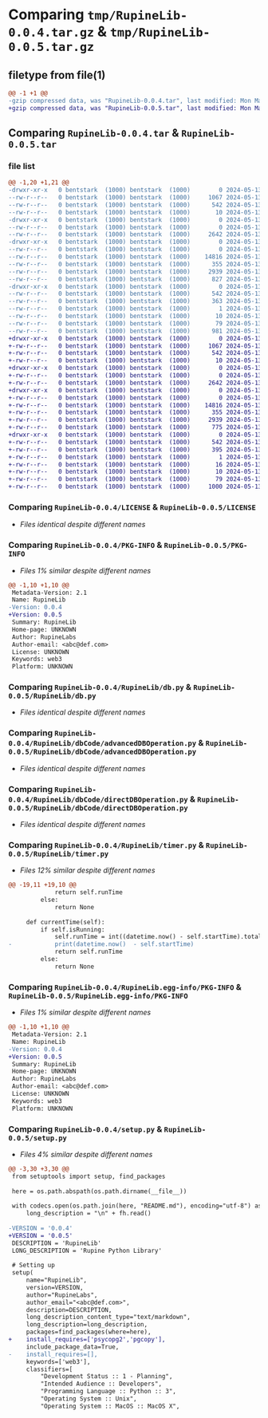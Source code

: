 # Comparing `tmp/RupineLib-0.0.4.tar.gz` & `tmp/RupineLib-0.0.5.tar.gz`

## filetype from file(1)

```diff
@@ -1 +1 @@
-gzip compressed data, was "RupineLib-0.0.4.tar", last modified: Mon May 13 08:49:04 2024, max compression
+gzip compressed data, was "RupineLib-0.0.5.tar", last modified: Mon May 13 08:54:43 2024, max compression
```

## Comparing `RupineLib-0.0.4.tar` & `RupineLib-0.0.5.tar`

### file list

```diff
@@ -1,20 +1,21 @@
-drwxr-xr-x   0 bentstark  (1000) bentstark  (1000)        0 2024-05-13 08:49:04.312608 RupineLib-0.0.4/
--rw-r--r--   0 bentstark  (1000) bentstark  (1000)     1067 2024-05-13 06:21:24.000000 RupineLib-0.0.4/LICENSE
--rw-r--r--   0 bentstark  (1000) bentstark  (1000)      542 2024-05-13 08:49:04.312608 RupineLib-0.0.4/PKG-INFO
--rw-r--r--   0 bentstark  (1000) bentstark  (1000)       10 2024-05-13 06:21:24.000000 RupineLib-0.0.4/README.md
-drwxr-xr-x   0 bentstark  (1000) bentstark  (1000)        0 2024-05-13 08:49:04.292608 RupineLib-0.0.4/RupineLib/
--rw-r--r--   0 bentstark  (1000) bentstark  (1000)        0 2024-05-13 08:25:06.000000 RupineLib-0.0.4/RupineLib/__init__.py
--rw-r--r--   0 bentstark  (1000) bentstark  (1000)     2642 2024-05-13 08:23:38.000000 RupineLib-0.0.4/RupineLib/db.py
-drwxr-xr-x   0 bentstark  (1000) bentstark  (1000)        0 2024-05-13 08:49:04.312608 RupineLib-0.0.4/RupineLib/dbCode/
--rw-r--r--   0 bentstark  (1000) bentstark  (1000)        0 2024-05-13 07:02:54.000000 RupineLib-0.0.4/RupineLib/dbCode/__init__.py
--rw-r--r--   0 bentstark  (1000) bentstark  (1000)    14816 2024-05-13 07:11:04.000000 RupineLib-0.0.4/RupineLib/dbCode/advancedDBOperation.py
--rw-r--r--   0 bentstark  (1000) bentstark  (1000)      355 2024-05-13 07:04:46.000000 RupineLib-0.0.4/RupineLib/dbCode/connection.py
--rw-r--r--   0 bentstark  (1000) bentstark  (1000)     2939 2024-05-13 07:44:21.000000 RupineLib-0.0.4/RupineLib/dbCode/directDBOperation.py
--rw-r--r--   0 bentstark  (1000) bentstark  (1000)      827 2024-05-13 08:48:44.000000 RupineLib-0.0.4/RupineLib/timer.py
-drwxr-xr-x   0 bentstark  (1000) bentstark  (1000)        0 2024-05-13 08:49:04.302608 RupineLib-0.0.4/RupineLib.egg-info/
--rw-r--r--   0 bentstark  (1000) bentstark  (1000)      542 2024-05-13 08:49:04.000000 RupineLib-0.0.4/RupineLib.egg-info/PKG-INFO
--rw-r--r--   0 bentstark  (1000) bentstark  (1000)      363 2024-05-13 08:49:04.000000 RupineLib-0.0.4/RupineLib.egg-info/SOURCES.txt
--rw-r--r--   0 bentstark  (1000) bentstark  (1000)        1 2024-05-13 08:49:04.000000 RupineLib-0.0.4/RupineLib.egg-info/dependency_links.txt
--rw-r--r--   0 bentstark  (1000) bentstark  (1000)       10 2024-05-13 08:49:04.000000 RupineLib-0.0.4/RupineLib.egg-info/top_level.txt
--rw-r--r--   0 bentstark  (1000) bentstark  (1000)       79 2024-05-13 08:49:04.312608 RupineLib-0.0.4/setup.cfg
--rw-r--r--   0 bentstark  (1000) bentstark  (1000)      981 2024-05-13 08:48:55.000000 RupineLib-0.0.4/setup.py
+drwxr-xr-x   0 bentstark  (1000) bentstark  (1000)        0 2024-05-13 08:54:43.142603 RupineLib-0.0.5/
+-rw-r--r--   0 bentstark  (1000) bentstark  (1000)     1067 2024-05-13 06:21:24.000000 RupineLib-0.0.5/LICENSE
+-rw-r--r--   0 bentstark  (1000) bentstark  (1000)      542 2024-05-13 08:54:43.142603 RupineLib-0.0.5/PKG-INFO
+-rw-r--r--   0 bentstark  (1000) bentstark  (1000)       10 2024-05-13 06:21:24.000000 RupineLib-0.0.5/README.md
+drwxr-xr-x   0 bentstark  (1000) bentstark  (1000)        0 2024-05-13 08:54:43.122604 RupineLib-0.0.5/RupineLib/
+-rw-r--r--   0 bentstark  (1000) bentstark  (1000)        0 2024-05-13 08:25:06.000000 RupineLib-0.0.5/RupineLib/__init__.py
+-rw-r--r--   0 bentstark  (1000) bentstark  (1000)     2642 2024-05-13 08:23:38.000000 RupineLib-0.0.5/RupineLib/db.py
+drwxr-xr-x   0 bentstark  (1000) bentstark  (1000)        0 2024-05-13 08:54:43.142603 RupineLib-0.0.5/RupineLib/dbCode/
+-rw-r--r--   0 bentstark  (1000) bentstark  (1000)        0 2024-05-13 07:02:54.000000 RupineLib-0.0.5/RupineLib/dbCode/__init__.py
+-rw-r--r--   0 bentstark  (1000) bentstark  (1000)    14816 2024-05-13 07:11:04.000000 RupineLib-0.0.5/RupineLib/dbCode/advancedDBOperation.py
+-rw-r--r--   0 bentstark  (1000) bentstark  (1000)      355 2024-05-13 07:04:46.000000 RupineLib-0.0.5/RupineLib/dbCode/connection.py
+-rw-r--r--   0 bentstark  (1000) bentstark  (1000)     2939 2024-05-13 07:44:21.000000 RupineLib-0.0.5/RupineLib/dbCode/directDBOperation.py
+-rw-r--r--   0 bentstark  (1000) bentstark  (1000)      775 2024-05-13 08:54:32.000000 RupineLib-0.0.5/RupineLib/timer.py
+drwxr-xr-x   0 bentstark  (1000) bentstark  (1000)        0 2024-05-13 08:54:43.132604 RupineLib-0.0.5/RupineLib.egg-info/
+-rw-r--r--   0 bentstark  (1000) bentstark  (1000)      542 2024-05-13 08:54:42.000000 RupineLib-0.0.5/RupineLib.egg-info/PKG-INFO
+-rw-r--r--   0 bentstark  (1000) bentstark  (1000)      395 2024-05-13 08:54:42.000000 RupineLib-0.0.5/RupineLib.egg-info/SOURCES.txt
+-rw-r--r--   0 bentstark  (1000) bentstark  (1000)        1 2024-05-13 08:54:42.000000 RupineLib-0.0.5/RupineLib.egg-info/dependency_links.txt
+-rw-r--r--   0 bentstark  (1000) bentstark  (1000)       16 2024-05-13 08:54:42.000000 RupineLib-0.0.5/RupineLib.egg-info/requires.txt
+-rw-r--r--   0 bentstark  (1000) bentstark  (1000)       10 2024-05-13 08:54:42.000000 RupineLib-0.0.5/RupineLib.egg-info/top_level.txt
+-rw-r--r--   0 bentstark  (1000) bentstark  (1000)       79 2024-05-13 08:54:43.142603 RupineLib-0.0.5/setup.cfg
+-rw-r--r--   0 bentstark  (1000) bentstark  (1000)     1000 2024-05-13 08:54:39.000000 RupineLib-0.0.5/setup.py
```

### Comparing `RupineLib-0.0.4/LICENSE` & `RupineLib-0.0.5/LICENSE`

 * *Files identical despite different names*

### Comparing `RupineLib-0.0.4/PKG-INFO` & `RupineLib-0.0.5/PKG-INFO`

 * *Files 1% similar despite different names*

```diff
@@ -1,10 +1,10 @@
 Metadata-Version: 2.1
 Name: RupineLib
-Version: 0.0.4
+Version: 0.0.5
 Summary: RupineLib
 Home-page: UNKNOWN
 Author: RupineLabs
 Author-email: <abc@def.com>
 License: UNKNOWN
 Keywords: web3
 Platform: UNKNOWN
```

### Comparing `RupineLib-0.0.4/RupineLib/db.py` & `RupineLib-0.0.5/RupineLib/db.py`

 * *Files identical despite different names*

### Comparing `RupineLib-0.0.4/RupineLib/dbCode/advancedDBOperation.py` & `RupineLib-0.0.5/RupineLib/dbCode/advancedDBOperation.py`

 * *Files identical despite different names*

### Comparing `RupineLib-0.0.4/RupineLib/dbCode/directDBOperation.py` & `RupineLib-0.0.5/RupineLib/dbCode/directDBOperation.py`

 * *Files identical despite different names*

### Comparing `RupineLib-0.0.4/RupineLib/timer.py` & `RupineLib-0.0.5/RupineLib/timer.py`

 * *Files 12% similar despite different names*

```diff
@@ -19,11 +19,10 @@
             return self.runTime
         else:
             return None
 
     def currentTime(self):
         if self.isRunning:
             self.runTime = int((datetime.now() - self.startTime).total_seconds() * 1000)
-            print(datetime.now()  - self.startTime)
             return self.runTime
         else:
             return None
```

### Comparing `RupineLib-0.0.4/RupineLib.egg-info/PKG-INFO` & `RupineLib-0.0.5/RupineLib.egg-info/PKG-INFO`

 * *Files 1% similar despite different names*

```diff
@@ -1,10 +1,10 @@
 Metadata-Version: 2.1
 Name: RupineLib
-Version: 0.0.4
+Version: 0.0.5
 Summary: RupineLib
 Home-page: UNKNOWN
 Author: RupineLabs
 Author-email: <abc@def.com>
 License: UNKNOWN
 Keywords: web3
 Platform: UNKNOWN
```

### Comparing `RupineLib-0.0.4/setup.py` & `RupineLib-0.0.5/setup.py`

 * *Files 4% similar despite different names*

```diff
@@ -3,30 +3,30 @@
 from setuptools import setup, find_packages
 
 here = os.path.abspath(os.path.dirname(__file__))
 
 with codecs.open(os.path.join(here, "README.md"), encoding="utf-8") as fh:
     long_description = "\n" + fh.read()
 
-VERSION = '0.0.4'
+VERSION = '0.0.5'
 DESCRIPTION = 'RupineLib'
 LONG_DESCRIPTION = 'Rupine Python Library'
 
 # Setting up
 setup(
     name="RupineLib",
     version=VERSION,
     author="RupineLabs",
     author_email="<abc@def.com>",
     description=DESCRIPTION,
     long_description_content_type="text/markdown",
     long_description=long_description,
     packages=find_packages(where=here),
+    install_requires=['psycopg2','pgcopy'],
     include_package_data=True,
-    install_requires=[],
     keywords=['web3'],
     classifiers=[
         "Development Status :: 1 - Planning",
         "Intended Audience :: Developers",
         "Programming Language :: Python :: 3",
         "Operating System :: Unix",
         "Operating System :: MacOS :: MacOS X",
```

